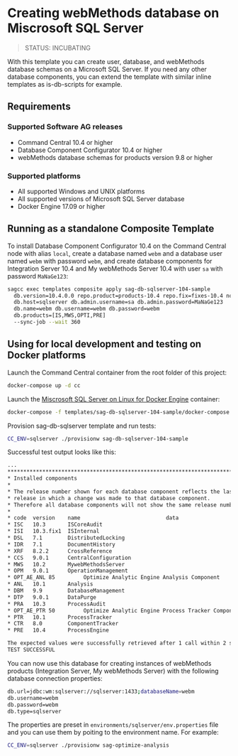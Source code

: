 <!-- Copyright 2013 - 2018 Software AG, Darmstadt, Germany and/or its licensors

   SPDX-License-Identifier: Apache-2.0

    Licensed under the Apache License, Version 2.0 (the "License");
    you may not use this file except in compliance with the License.
    You may obtain a copy of the License at

        http://www.apache.org/licenses/LICENSE-2.0

    Unless required by applicable law or agreed to in writing, software
    distributed under the License is distributed on an "AS IS" BASIS,
     WITHOUT WARRANTIES OR CONDITIONS OF ANY KIND, either express or implied.
     See the License for the specific language governing permissions and

     limitations under the License.                                                  

-->
# Creating webMethods database on Miscrosoft SQL Server

> STATUS: INCUBATING

With this template you can create user, database, and webMethods database schemas on a Microsoft SQL Server.
If you need any other database components, you can extend the template with similar inline templates as is-db-scripts for example.

## Requirements

### Supported Software AG releases

* Command Central 10.4 or higher
* Database Component Configurator 10.4 or higher
* webMethods database schemas for products version 9.8 or higher

### Supported platforms

* All supported Windows and UNIX platforms
* All supported versions of Microsoft SQL Server database
* Docker Engine 17.09 or higher

## Running as a standalone Composite Template

To install Database Component Configurator 10.4 on the Command Central node with alias `local`, create a database named `webm` and a database user named `webm` with password `webm`, and create database components for Integration Server 10.4 and My webMethods Server 10.4 with user `sa` with password `MaNaGe123`:

```bash
sagcc exec templates composite apply sag-db-sqlserver-104-sample
  db.version=10.4.0.0 repo.product=products-10.4 repo.fix=fixes-10.4 nodes=local
  db.host=sqlserver db.admin.username=sa db.admin.password=MaNaGe123
  db.name=webm db.username=webm db.password=webm
  db.products=[IS,MWS,OPTI,PRE]
  --sync-job --wait 360
```

## Using for local development and testing on Docker platforms

Launch the Command Central container from the root folder of this project:

```bash
docker-compose up -d cc
```

Launch the [Miscrosoft SQL Server on Linux for Docker Engine](https://hub.docker.com/r/microsoft/mssql-server-linux/) container:

```bash
docker-compose -f templates/sag-db-sqlserver-104-sample/docker-compose.yml up -d sqlserver
```

Provision sag-db-sqlserver template and run tests:

```bash
CC_ENV=sqlserver ./provisionw sag-db-sqlserver-104-sample
```

Successful test output looks like this:

```bash
...
**********************************************************************************
* Installed components                                                           *
*                                                                                *
* The release number shown for each database component reflects the last         *
* release in which a change was made to that database component.                 *
* Therefore all database components will not show the same release number.       *
*                                                                                *
* code  version    name                           data                           *
* ISC   10.3       ISCoreAudit                                                   *
* ISI   10.3.fix1  ISInternal                                                    *
* DSL   7.1        DistributedLocking                                            *
* IDR   7.1        DocumentHistory                                               *
* XRF   8.2.2      CrossReference                                                *
* CCS   9.0.1      CentralConfiguration                                          *
* MWS   10.2       MywebMethodsServer                                            *
* OPM   9.0.1      OperationManagement                                           *
* OPT_AE_ANL 85         Optimize Analytic Engine Analysis Component                                *
* ANL   10.1       Analysis                                                      *
* DBM   9.9        DatabaseManagement                                            *
* DTP   9.0.1      DataPurge                                                     *
* PRA   10.3       ProcessAudit                                                  *
* OPT_AE_PTR 50         Optimize Analytic Engine Process Tracker Component                                *
* PTR   10.1       ProcessTracker                                                *
* CTR   8.0        ComponentTracker                                              *
* PRE   10.4       ProcessEngine                                                 *

The expected values were successfully retrieved after 1 call within 2 seconds.
TEST SUCCESSFUL

```

You can now use this database for creating instances of webMethods products (Integration Server, My webMethods Server) with the following database connection properties:

```bash
db.url=jdbc:wm:sqlserver://sqlserver:1433;databaseName=webm
db.username=webm
db.password=webm
db.type=sqlserver
```

The properties are preset in `environments/sqlserver/env.properties` file and you can use them by poiting to the environment name. For example:

```bash
CC_ENV=sqlserver ./provisionw sag-optimize-analysis
```

